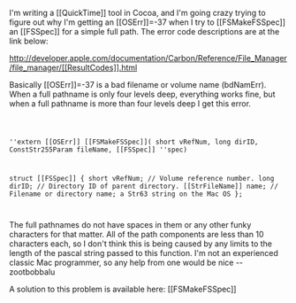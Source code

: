 I'm writing a [[QuickTime]] tool in Cocoa, and I'm going crazy trying to figure out why I'm getting an [[OSErr]]=-37 when I try to [[FSMakeFSSpec]] an [[FSSpec]] for a simple full path. The error code descriptions are at the link below:

http://developer.apple.com/documentation/Carbon/Reference/File_Manager/file_manager/[[ResultCodes]].html

Basically [[OSErr]]=-37 is a bad filename or volume name (bdNamErr). When a full pathname is only four levels deep, everything works fine, but when a full pathname is more than four levels deep I get this error. 

<code>

''extern [[OSErr]] [[FSMakeFSSpec]]( short vRefNum, long dirID, ConstStr255Param fileName, [[FSSpec]] ''spec)
        
struct [[FSSpec]] {
    short              vRefNum;           //  Volume reference number.
    long               dirID;                  //  Directory ID of parent directory.
    [[StrFileName]]    name;                 //  Filename or directory name; a Str63 string on the Mac OS
};
    
</code>

The full pathnames do not have spaces in them or any other funky characters for that matter. All of the path components are less than 10 characters each, so I don't think this is being caused by any limits to the length of the pascal string passed to this function. I'm not an experienced classic Mac programmer, so any help from one would be nice --zootbobbalu

A solution to this problem is available here: [[FSMakeFSSpec]]